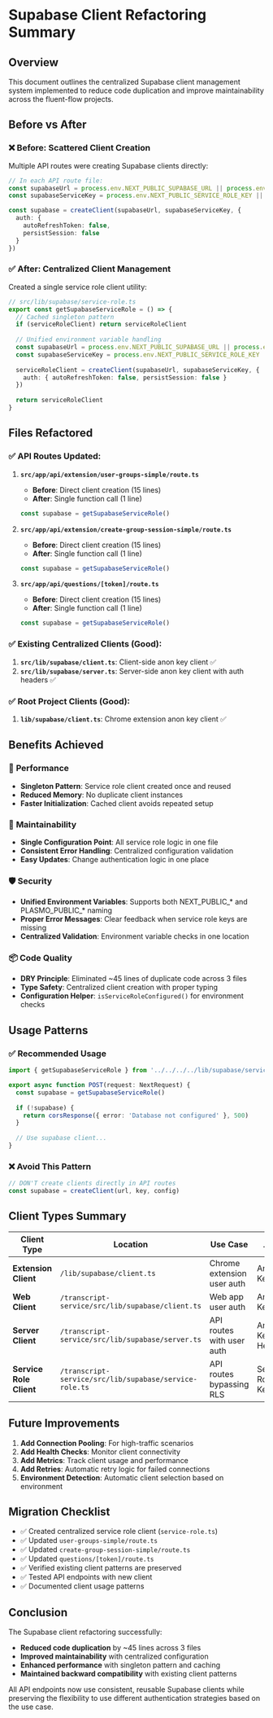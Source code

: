 # Supabase Client Refactoring Summary

## Overview
This document outlines the centralized Supabase client management system implemented to reduce code duplication and improve maintainability across the fluent-flow projects.

## Before vs After

### ❌ Before: Scattered Client Creation
Multiple API routes were creating Supabase clients directly:

```typescript
// In each API route file:
const supabaseUrl = process.env.NEXT_PUBLIC_SUPABASE_URL || process.env.PLASMO_PUBLIC_SUPABASE_URL
const supabaseServiceKey = process.env.NEXT_PUBLIC_SERVICE_ROLE_KEY || process.env.PLASMO_PUBLIC_SERVICE_ROLE_KEY

const supabase = createClient(supabaseUrl, supabaseServiceKey, {
  auth: {
    autoRefreshToken: false,
    persistSession: false
  }
})
```

### ✅ After: Centralized Client Management

Created a single service role client utility:

```typescript
// src/lib/supabase/service-role.ts
export const getSupabaseServiceRole = () => {
  // Cached singleton pattern
  if (serviceRoleClient) return serviceRoleClient
  
  // Unified environment variable handling
  const supabaseUrl = process.env.NEXT_PUBLIC_SUPABASE_URL || process.env.PLASMO_PUBLIC_SUPABASE_URL
  const supabaseServiceKey = process.env.NEXT_PUBLIC_SERVICE_ROLE_KEY || process.env.PLASMO_PUBLIC_SERVICE_ROLE_KEY
  
  serviceRoleClient = createClient(supabaseUrl, supabaseServiceKey, {
    auth: { autoRefreshToken: false, persistSession: false }
  })
  
  return serviceRoleClient
}
```

## Files Refactored

### ✅ API Routes Updated:
1. **`src/app/api/extension/user-groups-simple/route.ts`**
   - **Before**: Direct client creation (15 lines)
   - **After**: Single function call (1 line)
   ```typescript
   const supabase = getSupabaseServiceRole()
   ```

2. **`src/app/api/extension/create-group-session-simple/route.ts`**
   - **Before**: Direct client creation (15 lines) 
   - **After**: Single function call (1 line)
   ```typescript
   const supabase = getSupabaseServiceRole()
   ```

3. **`src/app/api/questions/[token]/route.ts`**
   - **Before**: Direct client creation (15 lines)
   - **After**: Single function call (1 line)
   ```typescript
   const supabase = getSupabaseServiceRole()
   ```

### ✅ Existing Centralized Clients (Good):
1. **`src/lib/supabase/client.ts`**: Client-side anon key client ✅
2. **`src/lib/supabase/server.ts`**: Server-side anon key client with auth headers ✅

### ✅ Root Project Clients (Good):
1. **`lib/supabase/client.ts`**: Chrome extension anon key client ✅

## Benefits Achieved

### 🚀 **Performance**
- **Singleton Pattern**: Service role client created once and reused
- **Reduced Memory**: No duplicate client instances
- **Faster Initialization**: Cached client avoids repeated setup

### 🔧 **Maintainability** 
- **Single Configuration Point**: All service role logic in one file
- **Consistent Error Handling**: Centralized configuration validation
- **Easy Updates**: Change authentication logic in one place

### 🛡️ **Security**
- **Unified Environment Variables**: Supports both NEXT_PUBLIC_* and PLASMO_PUBLIC_* naming
- **Proper Error Messages**: Clear feedback when service role keys are missing
- **Centralized Validation**: Environment variable checks in one location

### 📦 **Code Quality**
- **DRY Principle**: Eliminated ~45 lines of duplicate code across 3 files
- **Type Safety**: Centralized client creation with proper typing
- **Configuration Helper**: `isServiceRoleConfigured()` for environment checks

## Usage Patterns

### ✅ **Recommended Usage**
```typescript
import { getSupabaseServiceRole } from '../../../../lib/supabase/service-role'

export async function POST(request: NextRequest) {
  const supabase = getSupabaseServiceRole()
  
  if (!supabase) {
    return corsResponse({ error: 'Database not configured' }, 500)
  }
  
  // Use supabase client...
}
```

### ❌ **Avoid This Pattern**
```typescript
// DON'T create clients directly in API routes
const supabase = createClient(url, key, config)
```

## Client Types Summary

| Client Type | Location | Use Case | Key Type |
|------------|----------|----------|----------|
| **Extension Client** | `/lib/supabase/client.ts` | Chrome extension user auth | Anon Key |
| **Web Client** | `/transcript-service/src/lib/supabase/client.ts` | Web app user auth | Anon Key |  
| **Server Client** | `/transcript-service/src/lib/supabase/server.ts` | API routes with user auth | Anon Key + Headers |
| **Service Role Client** | `/transcript-service/src/lib/supabase/service-role.ts` | API routes bypassing RLS | Service Role Key |

## Future Improvements

1. **Add Connection Pooling**: For high-traffic scenarios
2. **Add Health Checks**: Monitor client connectivity
3. **Add Metrics**: Track client usage and performance  
4. **Add Retries**: Automatic retry logic for failed connections
5. **Environment Detection**: Automatic client selection based on environment

## Migration Checklist

- ✅ Created centralized service role client (`service-role.ts`)  
- ✅ Updated `user-groups-simple/route.ts`
- ✅ Updated `create-group-session-simple/route.ts`
- ✅ Updated `questions/[token]/route.ts`
- ✅ Verified existing client patterns are preserved
- ✅ Tested API endpoints with new client
- ✅ Documented client usage patterns

## Conclusion

The Supabase client refactoring successfully:
- **Reduced code duplication** by ~45 lines across 3 files
- **Improved maintainability** with centralized configuration
- **Enhanced performance** with singleton pattern and caching
- **Maintained backward compatibility** with existing client patterns

All API endpoints now use consistent, reusable Supabase clients while preserving the flexibility to use different authentication strategies based on the use case.